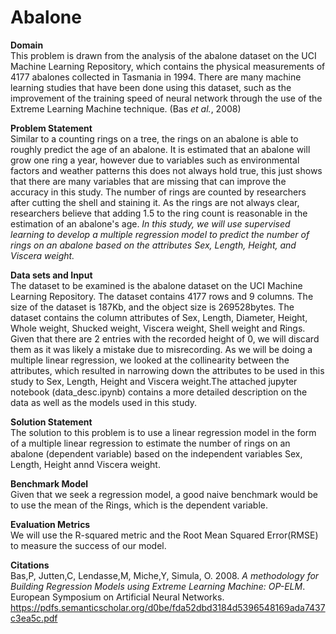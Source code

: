 # Abalone

**Domain**<br/>
This problem is drawn from the analysis of the abalone dataset on the UCI Machine Learning Repository, which contains the physical measurements of 4177 abalones collected in Tasmania in 1994. There are many machine learning studies that have been done using this dataset, such as the improvement of the training speed of neural network through the use of the Extreme Learning Machine technique. (Bas _et al._, 2008)

**Problem Statement**<br/>
 Similar to a counting rings on a tree, the rings on an abalone is able to roughly predict the age of an abalone. It is estimated that an abalone will grow one ring a year, however due to variables such as environmental factors and weather patterns this does not always hold true, this just shows that there are many variables that are missing that can improve the accuracy in this study. The number of rings are counted by researchers after cutting the shell and staining it. As the rings are not always clear, researchers believe that adding 1.5 to the ring count is reasonable in the estimation of an abalone's age. _In this study, we will use supervised learning to develop a multiple regression model to predict the number of rings on an abalone based on the attributes Sex, Length, Height, and Viscera weight._

**Data sets and Input**<br/>
The dataset to be examined is the abalone dataset on the UCI Machine Learning Repository. The dataset contains 4177 rows and 9 columns. The size of the dataset is 187Kb, and the object size is 269528bytes. The dataset contains the column attributes of Sex, Length, Diameter, Height, Whole weight, Shucked weight, Viscera weight, Shell weight and Rings. Given that there are 2 entries with the recorded height of 0, we will discard them as it was likely a mistake due to misrecording. As we will be doing a multiple linear regression, we looked at the collinearity between the attributes, which resulted in narrowing down the attributes to be used in this study to Sex, Length, Height and Viscera weight.The attached jupyter notebook (data_desc.ipynb) contains a more detailed description on the data as well as the models used in this study.

**Solution Statement**<br/>
The solution to this problem is to use a linear regression model in the form of a multiple linear regression to estimate the number of rings on an abalone (dependent variable) based on the independent variables Sex, Length, Height annd Viscera weight. 

**Benchmark Model**<br/>
Given that we seek a regression model, a good naive benchmark would be to use the mean of the Rings, which is the dependent variable.

**Evaluation Metrics**<br/>
We will use the R-squared metric and the Root Mean Squared Error(RMSE) to measure the success of our model.

**Citations**<br/>
Bas,P, Jutten,C, Lendasse,M, Miche,Y, Simula, O. 2008. _A methodology for Building Regression Models using Extreme Learning Machine: OP-ELM_. European Symposium on Artificial Neural Networks.
<https://pdfs.semanticscholar.org/d0be/fda52dbd3184d5396548169ada7437c3ea5c.pdf>
